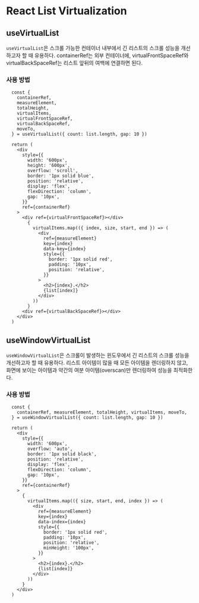 # React List Virtualization

## useVirtualList

`useVirtualList`은 스크롤 가능한 컨테이너 내부에서 긴 리스트의 스크롤 성능을 개선하고자 할 때 유용하다. containerRef는 외부 컨테이너에, virtualFrontSpaceRef와 virtualBackSpaceRef는 리스트 앞뒤의 여백에 연결하면 된다.

### 사용 방법

```tsx
  const {
    containerRef,
    measureElement,
    totalHeight,
    virtualItems,
    virtualFrontSpaceRef,
    virtualBackSpaceRef,
    moveTo,
  } = useVirtualList({ count: list.length, gap: 10 })

  return (
    <div
      style={{
        width: '600px',
        height: '600px',
        overflow: 'scroll',
        border: '1px solid blue',
        position: 'relative',
        display: 'flex',
        flexDirection: 'column',
        gap: '10px',
      }}
      ref={containerRef}
    >
      <div ref={virtualFrontSpaceRef}></div>
        {
          virtualItems.map(({ index, size, start, end }) => (
            <div
              ref={measureElement}
              key={index}
              data-key={index}
              style={{
                border: '1px solid red',
                padding: '10px',
                position: 'relative',
              }}
            >
              <h2>{index}.</h2>
              {list[index]}
            </div>
          ))
        }
      <div ref={virtualBackSpaceRef}></div>
    </div>
  )
```


## useWindowVirtualList

`useWindowVirtualList`은 스크롤이 발생하는 윈도우에서 긴 리스트의 스크롤 성능을 개선하고자 할 때 유용하다. 리스트 아이템이 많을 때 모든 아이템을 렌더링하지 않고, 화면에 보이는 아이템과 약간의 여분 아이템(overscan)만 렌더링하여 성능을 최적화한다.

### 사용 방법

```tsx
  const {
    containerRef, measureElement, totalHeight, virtualItems, moveTo,
  } = useWindowVirtualList({ count: list.length, gap: 10 })

  return (
    <div
      style={{
        width: '600px',
        overflow: 'auto',
        border: '1px solid black',
        position: 'relative',
        display: 'flex',
        flexDirection: 'column',
        gap: '10px',
      }}
      ref={containerRef}
    >
      {
        virtualItems.map(({ size, start, end, index }) => (
          <div
            ref={measureElement}
            key={index}
            data-index={index}
            style={{
              border: '1px solid red',
              padding: '10px',
              position: 'relative',
              minHeight: '100px',
            }}
          >
            <h2>{index}.</h2>
            {list[index]}
          </div>
        ))
      }
    </div>
  )
```